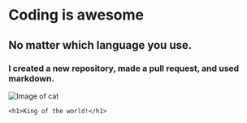 # Coding is awesome
## No matter which language you use.
### I created a new repository, made a pull request, and used markdown.
![Image of cat](https://t3.ftcdn.net/jpg/02/36/99/22/360_F_236992283_sNOxCVQeFLd5pdqaKGh8DRGMZy7P4XKm.jpg)

```html5
<h1>King of the world!</h1>
```
